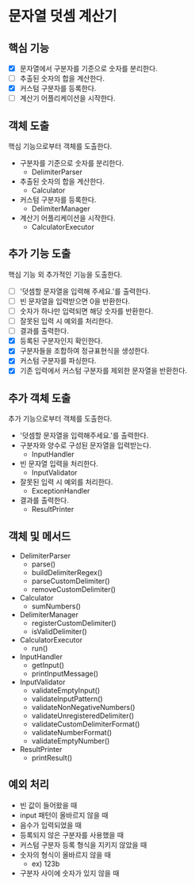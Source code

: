 # 문자열 덧셈 계산기

## 핵심 기능
- [x] 문자열에서 구분자를 기준으로 숫자를 분리한다.
- [ ] 추출된 숫자의 합을 계산한다.
- [x] 커스텀 구분자를 등록한다.
- [ ] 계산기 어플리케이션을 시작한다.

## 객체 도출
핵심 기능으로부터 객체를 도출한다.
- 구분자를 기준으로 숫자를 분리한다.
  - DelimiterParser
- 추출된 숫자의 합을 계산한다.
  - Calculator
- 커스텀 구분자를 등록한다.
  - DelimiterManager
- 계산기 어플리케이션을 시작한다.
  - CalculatorExecutor

## 추가 기능 도출
핵심 기능 외 추가적인 기능을 도출한다.
- [ ] '덧셈할 문자열을 입력해 주세요.'를 출력한다.
- [ ] 빈 문자열을 입력받으면 0을 반환한다.
- [ ] 숫자가 하나만 입력되면 해당 숫자를 반환한다.
- [ ] 잘못된 입력 시 예외를 처리한다.
- [ ] 결과를 출력한다.
- [x] 등록된 구분자인지 확인한다.
- [x] 구분자들을 조합하여 정규표현식을 생성한다.
- [x] 커스텀 구분자를 파싱한다.
- [x] 기존 입력에서 커스텀 구분자를 제외한 문자열을 반환한다.

## 추가 객체 도출
추가 기능으로부터 객체를 도출한다.
- '덧셈할 문자열을 입력해주세요.'를 출력한다.
- 구분자와 양수로 구성된 문자열을 입력받는다.
  - InputHandler
- 빈 문자열 입력을 처리한다.
  - InputValidator
- 잘못된 입력 시 예외를 처리한다.
  - ExceptionHandler
- 결과를 출력한다.
  - ResultPrinter

## 객체 및 메서드
- DelimiterParser
  - parse()
  - buildDelimiterRegex()
  - parseCustomDelimiter()
  - removeCustomDelimiter()
- Calculator
  - sumNumbers()
- DelimiterManager
  - registerCustomDelimiter()
  - isValidDelimiter()
- CalculatorExecutor
  - run()
- InputHandler
  - getInput()
  - printInputMessage()
- InputValidator
  - validateEmptyInput()
  - validateInputPattern()
  - validateNonNegativeNumbers()
  - validateUnregisteredDelimiter()
  - validateCustomDelimiterFormat()
  - validateNumberFormat()
  - validateEmptyNumber()
- ResultPrinter
  - printResult()

## 예외 처리
- 빈 값이 들어왔을 때
- input 패턴이 올바르지 않을 때
- 음수가 입력되었을 때
- 등록되지 않은 구분자를 사용했을 때
- 커스텀 구분자 등록 형식을 지키지 않았을 때
- 숫자의 형식이 올바르지 않을 때
  - ex) 123b
- 구분자 사이에 숫자가 있지 않을 때